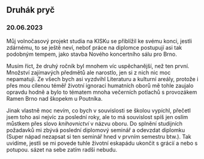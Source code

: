 ## Druhák pryč
### 20.06.2023

Můj volnočasový projekt studia na KISKu se přiblížil ke svému konci, jestli zdárnému, to se ještě neví, neboť práce na diplomce postupují asi tak podobným tempem, jako stavba Nového koncertního sálu pro Brno.

Musím říct, že druhý ročník byl mnohem víc uspěchanější, než ten první. Množství zajímavých předmětů ale narostlo, jen si z nich nic moc nepamatuji. Ze všech bych asi vyzdvihl Literaturu a kulturní areály, protože i přes mou cílenou téměř životní ignoraci humatních oborů mě tohle zaujalo opravdu hodně a bylo to tématem mnoha večerních potlachů s provozákem Ramen Brno nad škopekm u Poutníka. 

Jinak vlastně moc nevím, co bych v souvislosti se školou vypíchl, přečetl jsem toho asi nejvíc za poslední roky, ale to má souvislost spíš jen oslím můstkem přes slovo *knihovnictví* v názvu oboru. Do splnění studijních požadavků mi zbývá poslední diplomový seminář a odevzdat diplomku (Super nápad nezapsat si ten seminář hned v prvním semestru btw.). Tak uvidíme, jestli se mi povede tuhle životní eskapádu ukončit s grácií a nebo s potupou. sázet na sebe zatím radši nebudu. 